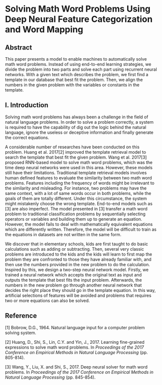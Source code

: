 # Solving Math Word Problems Using Deep Neural Feature Categorization and Word Mapping



## Abstract

This paper presents a model to enable machines to automatically solve math word problems. Instead of using end-to-end learning strategies, we divide the problem into two parts and solve each part using recurrent neural networks. With a given text which describes the problem, we first find a template in our database that best fit the problem. Then, we align the numbers in the given problem with the variables or constants in the template.

## I. Introduction

Solving math word problems has always been a challenge in the field of natural language problems. In order to solve a problem correctly, a system is required to have the capability of dig out the logic behind the natural language, ignore the useless or deceptive information and finally generate the correct equations.

A considerable number of researches have been conducted on this problem. Huang et al. 2017[2] improved the template retrieval model to search the template that best fit the given problem. Wang et al. 2017[3] proposed RNN-based model to solve math word problems, which was the time deep neural networks were used in this area. However, these models still have their limitations. Traditional template retrieval models involves human defined features to evaluate the similarity between two math word problems. Features including the frequency of words might be irrelevant to the similarity and misleading. For instance, two problems may have the same context, with a lot of same words occur in both problems, while the goals of them are totally different. Under this circumstance, the system might mistakenly choose the wrong template.  End-to-end models such as [3] are also imperfect. The model presented in [3] transfer a math word problem to traditional classification problems by sequentially selecting operators or variables and building them up to generate an equation. However, the model fails to deal with mathematically equivalent equations which are differently written. Therefore, the model will be difficult to train as the equations in datasets are not written in the same form.

We discover that in elementary schools, kids are first taught to do basic calculations such as adding or subtracting. Then, several very classic problems are introduced to the kids and the kids will learn to first map the problem they are confronted to those they have already familiar with, and then use the numbers provided in the new problem to do the calculation. Inspired by this, we design a two-step neural network model. Firstly, we trained a neural network which accepts the original text as input and outputs the template that best fits the input problem. Afterwards, the numbers in the new problem go through another neural network that decides the right place they should go in the template equation. In this way, artificial selections of features will be avoided and problems that requires two or more equations can also be solved.





## Reference

[1] Bobrow, D.G., 1964. Natural language input for a computer problem solving system.

[2] Huang, D., Shi, S., Lin, C.Y. and Yin, J., 2017. Learning fine-grained expressions to solve math word problems. In *Proceedings of the 2017 Conference on Empirical Methods in Natural Language Processing* (pp. 805-814).

[3] Wang, Y., Liu, X. and Shi, S., 2017. Deep neural solver for math word problems. In *Proceedings of the 2017 Conference on Empirical Methods in Natural Language Processing* (pp. 845-854).

